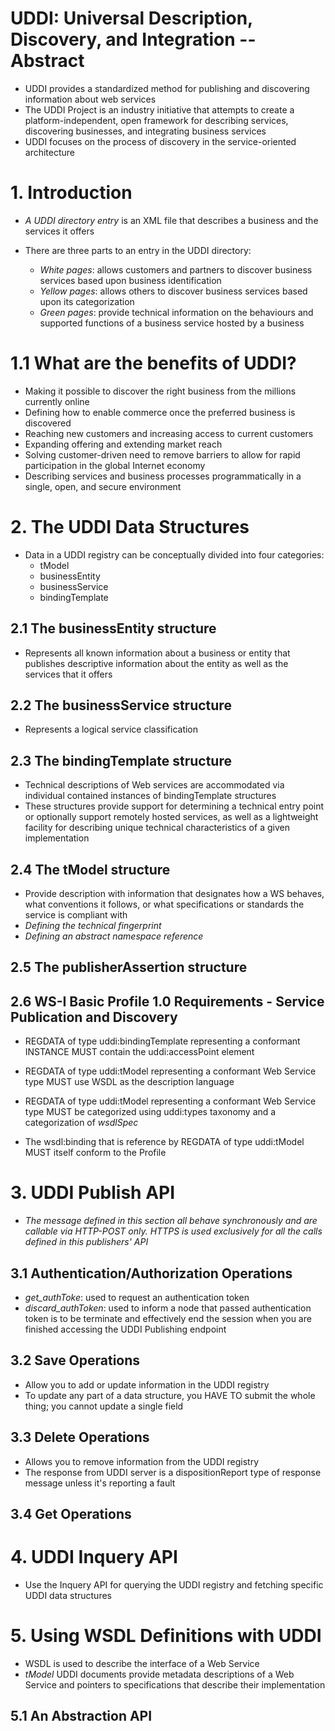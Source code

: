 # UDDI: Universal Description, Discovery, and Integration -- Abstract
* UDDI provides a standardized method for publishing and discovering information about web services
* The UDDI Project is an industry initiative that attempts to create a platform-independent, open framework for describing services, discovering businesses, and integrating business services
* UDDI focuses on the process of discovery in the service-oriented architecture

# 1. Introduction
* *A UDDI directory entry* is an XML file that describes a business and the services it offers

* There are three parts to an entry in the UDDI directory:
    * *White pages*: allows customers and partners to discover business services based upon business identification
    * *Yellow pages*: allows others to discover business services based upon its categorization
    * *Green pages*: provide technical information on the behaviours and supported functions of a business service hosted by a business

# 1.1 What are the benefits of UDDI?
* Making it possible to discover the right business from the millions currently online
* Defining how to enable commerce once the preferred business is discovered
* Reaching new customers and increasing access to current customers
* Expanding offering and extending market reach
* Solving customer-driven need to remove barriers to allow for rapid participation in the global Internet economy
* Describing services and business processes programmatically in a single, open, and secure environment

# 2. The UDDI Data Structures
* Data in a UDDI registry can be conceptually divided into four categories:
    * tModel
    * businessEntity
    * businessService
    * bindingTemplate
    
## 2.1 The businessEntity structure
* Represents all known information about a business or entity that publishes descriptive information about the entity as well as the services that it offers

## 2.2 The businessService structure
* Represents a logical service classification

## 2.3 The bindingTemplate structure
* Technical descriptions of Web services are accommodated via individual contained instances of bindingTemplate structures
* These structures provide support for determining a technical entry point or optionally support remotely hosted services, as well as a lightweight facility for describing unique technical characteristics of a given implementation

## 2.4 The tModel structure
*  Provide description with information that designates how a WS behaves, what conventions it follows, or what specifications or standards the service is compliant with
* *Defining the technical fingerprint*
* *Defining an abstract namespace reference*

## 2.5 The publisherAssertion structure

## 2.6 WS-I Basic Profile 1.0 Requirements - Service Publication and Discovery
* REGDATA of type uddi:bindingTemplate representing a conformant INSTANCE MUST contain the uddi:accessPoint element

* REGDATA of type uddi:tModel representing a conformant Web Service type MUST use WSDL as the description language

* REGDATA of type uddi:tModel representing a conformant Web Service type MUST be categorized using uddi:types taxonomy and a categorization of *wsdlSpec*

* The wsdl:binding that is reference by REGDATA of type uddi:tModel MUST itself conform to the Profile


# 3. UDDI Publish API
* *The message defined in this section all behave synchronously and are callable via HTTP-POST only. HTTPS is used exclusively for all the calls defined in this publishers' API*

## 3.1 Authentication/Authorization Operations
* *get_authToke*: used to request an authentication token
* *discard_authToken*: used to inform a node that passed authentication token is to be terminate and effectively end the session when you are finished accessing the UDDI Publishing endpoint

## 3.2 Save Operations
* Allow you to add or update information in the UDDI registry
* To update any part of a data structure, you HAVE TO submit the whole thing; you cannot update a single field

## 3.3 Delete Operations
* Allows you to remove information from the UDDI registry
* The response from UDDI server is a dispositionReport type of response message unless it's reporting a fault

## 3.4 Get Operations

# 4. UDDI Inquery API
* Use the Inquery API for querying the UDDI registry and fetching specific UDDI data structures

# 5. Using WSDL Definitions with UDDI
* WSDL is used to describe the interface of a Web Service
* *tModel* UDDI documents provide metadata descriptions of a Web Service and pointers to specifications that describe their implementation

## 5.1 An Abstraction API
